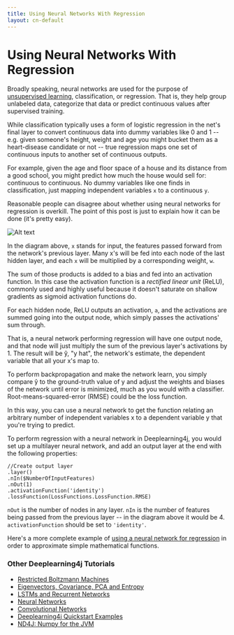 ```yaml
---
title: Using Neural Networks With Regression
layout: cn-default
---
```


# Using Neural Networks With Regression

Broadly speaking, neural networks are used for the purpose of [unsupervised learning](./unsupervised-learning), classification, or regression. That is, they help group unlabeled data, categorize that data or predict continuous values after supervised training. 

While classification typically uses a form of logistic regression in the net's final layer to convert continuous data into dummy variables like 0 and 1 -- e.g. given someone's height, weight and age you might bucket them as a heart-disease candidate or not -- true regression maps one set of continuous inputs to another set of continuous outputs. 

For example, given the age and floor space of a house and its distance from a good school, you might predict how much the house would sell for: continuous to continuous. No dummy variables like one finds in classification, just mapping independent variables `x` to a continuous `y`.

Reasonable people can disagree about whether using neural networks for regression is overkill. The point of this post is just to explain how it can be done (it's pretty easy).

![Alt text](./img/neural-network-regression.png)

In the diagram above, `x` stands for input, the features passed forward from the network's previous layer. Many x's will be fed into each node of the last hidden layer, and each `x` will be multiplied by a corresponding weight, `w`.

The sum of those products is added to a bias and fed into an activation function. In this case the activation function is a *rectified linear unit* (ReLU), commonly used and highly useful because it doesn't saturate on shallow gradients as sigmoid activation functions do.
 
For each hidden node, ReLU outputs an activation, `a`, and the activations are summed going into the output node, which simply passes the activations' sum through. 

That is, a neural network performing regression will have one output node, and that node will just multiply the sum of the previous layer's activations by 1. The result will be ŷ, "y hat", the network's estimate, the dependent variable that all your x's map to. 

To perform backpropagation and make the network learn, you simply compare ŷ to the ground-truth value of y and adjust the weights and biases of the network until error is minimized, much as you would with a classifier. Root-means-squared-error (RMSE) could be the loss function. 

In this way, you can use a neural network to get the function relating an arbitrary number of independent variables x to a dependent variable y that you're trying to predict. 

To perform regression with a neural network in Deeplearning4j, you would set up a multilayer neural network, and add an output layer at the end with the following properties:

```
//Create output layer
.layer()
.nIn($NumberOfInputFeatures)
.nOut(1)
.activationFunction('identity')
.lossFunction(LossFunctions.LossFunction.RMSE)
```

`nOut` is the number of nodes in any layer. `nIn` is the number of features being passed from the previous layer -- in the diagram above it would be 4. `activationFunction` should be set to `'identity'`.

Here's a more complete example of [using a neural network for regression](https://github.com/deeplearning4j/dl4j-examples/tree/master/dl4j-examples/src/main/java/org/deeplearning4j/examples/feedforward/regression) in order to approximate simple mathematical functions. 

### <a name="beginner">Other Deeplearning4j Tutorials</a>
* [Restricted Boltzmann Machines](./restrictedboltzmannmachine)
* [Eigenvectors, Covariance, PCA and Entropy](./eigenvector)
* [LSTMs and Recurrent Networks](./lstm)
* [Neural Networks](./neuralnet-overview)
* [Convolutional Networks](./convolutionalnets)
* [Deeplearning4j Quickstart Examples](./quickstart)
* [ND4J: Numpy for the JVM](http://nd4j.org)
